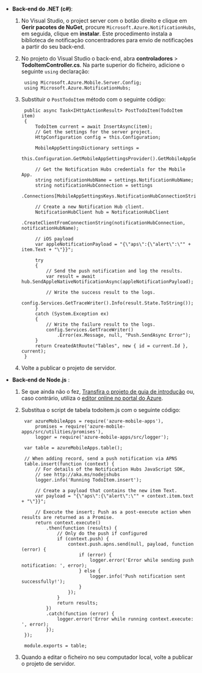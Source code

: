 
+ **Back-end do .NET (c#)**:    
    1. No Visual Studio, o project server com o botão direito e clique em **Gerir pacotes de NuGet**, procure `Microsoft.Azure.NotificationHubs`, em seguida, clique em **instalar**. Este procedimento instala a biblioteca de notificação concentradores para envio de notificações a partir do seu back-end.

    2. No projeto do Visual Studio o back-end, abra **controladores** > **TodoItemController.cs**. Na parte superior do ficheiro, adicione o seguinte `using` declaração:

            using Microsoft.Azure.Mobile.Server.Config;
            using Microsoft.Azure.NotificationHubs;


    3. Substituir o `PostTodoItem` método com o seguinte código:  
      
            public async Task<IHttpActionResult> PostTodoItem(TodoItem item)
            {
                TodoItem current = await InsertAsync(item);
                // Get the settings for the server project.
                HttpConfiguration config = this.Configuration;
    
                MobileAppSettingsDictionary settings = 
                    this.Configuration.GetMobileAppSettingsProvider().GetMobileAppSettings();
    
                // Get the Notification Hubs credentials for the Mobile App.
                string notificationHubName = settings.NotificationHubName;
                string notificationHubConnection = settings
                    .Connections[MobileAppSettingsKeys.NotificationHubConnectionString].ConnectionString;
    
                // Create a new Notification Hub client.
                NotificationHubClient hub = NotificationHubClient
                .CreateClientFromConnectionString(notificationHubConnection, notificationHubName);
    
                // iOS payload
                var appleNotificationPayload = "{\"aps\":{\"alert\":\"" + item.Text + "\"}}";
    
                try
                {
                    // Send the push notification and log the results.
                    var result = await hub.SendAppleNativeNotificationAsync(appleNotificationPayload);
    
                    // Write the success result to the logs.
                    config.Services.GetTraceWriter().Info(result.State.ToString());
                }
                catch (System.Exception ex)
                {
                    // Write the failure result to the logs.
                    config.Services.GetTraceWriter()
                        .Error(ex.Message, null, "Push.SendAsync Error");
                }
                return CreatedAtRoute("Tables", new { id = current.Id }, current);
            }

    4. Volte a publicar o projeto de servidor.

+ **Back-end de Node.js** : 
   
    1. Se que ainda não o fez, [Transfira o projeto de guia de introdução](app-service-mobile-node-backend-how-to-use-server-sdk.md#download-quickstart) ou, caso contrário, utiliza o [editor online no portal do Azure](app-service-mobile-node-backend-how-to-use-server-sdk.md#online-editor). 
    
    2. Substitua o script de tabela todoitem.js com o seguinte código:


            var azureMobileApps = require('azure-mobile-apps'),
                promises = require('azure-mobile-apps/src/utilities/promises'),
                logger = require('azure-mobile-apps/src/logger');
            
            var table = azureMobileApps.table();
            
            // When adding record, send a push notification via APNS
            table.insert(function (context) {
                // For details of the Notification Hubs JavaScript SDK, 
                // see http://aka.ms/nodejshubs
                logger.info('Running TodoItem.insert');
                
                // Create a payload that contains the new item Text.
                var payload = "{\"aps\":{\"alert\":\"" + context.item.text + "\"}}";
                
                // Execute the insert; Push as a post-execute action when results are returned as a Promise.
                return context.execute()
                    .then(function (results) {
                        // Only do the push if configured
                        if (context.push) {
                            context.push.apns.send(null, payload, function (error) {
                                if (error) {
                                    logger.error('Error while sending push notification: ', error);
                                } else {
                                    logger.info('Push notification sent successfully!');
                                }
                            });
                        }
                        return results;
                    })
                    .catch(function (error) {
                        logger.error('Error while running context.execute: ', error);
                    });
            });
            
            module.exports = table;

    2. Quando a editar o ficheiro no seu computador local, volte a publicar o projeto de servidor.

